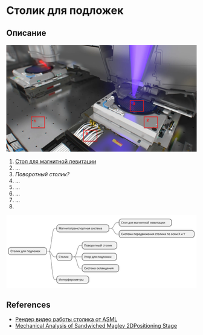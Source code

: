 # Столик для подложек

## Описание

![](../resources/files/wafer_table_detail.png)

1. [Стол для магнитной левитации](maglev_stages.md)
2. ...
3. _Поворотный столик?_
4. ...
5. ...
6. ...
7. ...
8. 

![](../assets/wafer_table.svg)


## References
- [Рендер видео работы столика от ASML](https://www.youtube.com/watch?v=e-WdlVgp9-w)
- [Mechanical Analysis of Sandwiched Maglev 2DPositioning Stage](https://iopscience.iop.org/article/10.1088/1757-899X/677/2/022030/pdf)